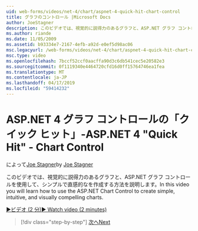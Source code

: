 ```yaml
---
uid: web-forms/videos/net-4/chart/aspnet-4-quick-hit-chart-control
title: グラフのコントロール |Microsoft Docs
author: JoeStagner
description: このビデオでは、視覚的に説得力のあるグラフと、ASP.NET グラフ コントロールを使用して、シンプルで直感的なを作成する方法を説明します。
ms.author: riande
ms.date: 11/05/2009
ms.assetid: b93334e7-2167-4efb-a92d-e0ef5d98ac06
msc.legacyurl: /web-forms/videos/net-4/chart/aspnet-4-quick-hit-chart-control
msc.type: video
ms.openlocfilehash: 7bccf52ccf0aacffa90d3c6db541cec5e20582e3
ms.sourcegitcommit: 0f1119340e4464720cfd16d0ff15764746ea1fea
ms.translationtype: MT
ms.contentlocale: ja-JP
ms.lasthandoff: 04/17/2019
ms.locfileid: "59414232"
---
```

# <a name="aspnet-4-quick-hit---chart-control"></a><span data-ttu-id="c49a1-103">ASP.NET 4 グラフ コントロールの「クイック ヒット」-</span><span class="sxs-lookup"><span data-stu-id="c49a1-103">ASP.NET 4 "Quick Hit" - Chart Control</span></span>

<span data-ttu-id="c49a1-104">によって[Joe Stagner](https://github.com/JoeStagner)</span><span class="sxs-lookup"><span data-stu-id="c49a1-104">by [Joe Stagner](https://github.com/JoeStagner)</span></span>

<span data-ttu-id="c49a1-105">このビデオでは、視覚的に説得力のあるグラフと、ASP.NET グラフ コントロールを使用して、シンプルで直感的なを作成する方法を説明します。</span><span class="sxs-lookup"><span data-stu-id="c49a1-105">In this video you will learn how to use the ASP.NET Chart Control to create simple, intuitive, and visually compelling charts.</span></span> 

[<span data-ttu-id="c49a1-106">&#9654;ビデオ (2 分)</span><span class="sxs-lookup"><span data-stu-id="c49a1-106">&#9654; Watch video (2 minutes)</span></span>](https://channel9.msdn.com/Blogs/ASP-NET-Site-Videos/aspnet-4-quick-hit-chart-control)

> [!div class="step-by-step"]
> [<span data-ttu-id="c49a1-107">次へ</span><span class="sxs-lookup"><span data-stu-id="c49a1-107">Next</span></span>](aspnet-4-how-do-i-introducing-the-new-chart-control-in-visual-studio-2010.md)
